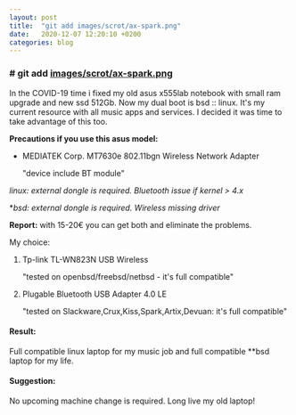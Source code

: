 ```yaml
---
layout: post
title:  "git add images/scrot/ax-spark.png"
date:   2020-12-07 12:20:10 +0200
categories: blog 
---
```


### # git add [images/scrot/ax-spark.png](https://aicsx.github.io/ax/images/scrot/ax-spark.png)

In the COVID-19 time i fixed my old asus x555lab notebook with small ram upgrade and new ssd 512Gb. Now my dual boot is bsd :: linux. It's my current resource with all music apps and services. I decided it was time to take advantage of this too.



**Precautions if you use this asus model:**

- MEDIATEK Corp. MT7630e 802.11bgn Wireless Network Adapter 
  
  "device include BT module"

*linux: external dongle is required. Bluetooth issue if kernel > 4.x*

**bsd: external dongle is required.  Wireless missing driver*



**Report:** with 15-20€ you can get both and eliminate the problems. 

My  choice:

1. Tp-link TL-WN823N USB Wireless 
   
   "tested on openbsd/freebsd/netbsd - it's full compatible"

2. Plugable Bluetooth USB Adapter 4.0 LE 
   
   "tested on Slackware,Crux,Kiss,Spark,Artix,Devuan: it's full compatible"
   
   

#### Result:

Full compatible linux laptop for my music job and full compatible **bsd laptop for my life.  

#### Suggestion:

No upcoming machine change is required. Long live my old laptop!
